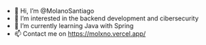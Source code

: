 - 👋 Hi, I’m @MolanoSantiago
- 👀 I’m interested in the backend development and cibersecurity
- 🌱 I’m currently learning Java with Spring
- 📫 Contact me on https://molxno.vercel.app/

<!---
MolanoAlternova/MolanoAlternova is a ✨ special ✨ repository because its `README.md` (this file) appears on your GitHub profile.
You can click the Preview link to take a look at your changes.
--->
